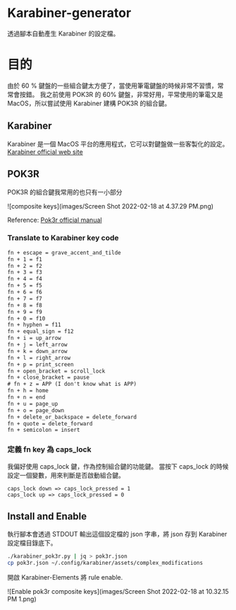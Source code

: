 # Karabiner-generator
透過腳本自動產生 Karabiner 的設定檔。

# 目的
由於 60 % 鍵盤的一些組合鍵太方便了，當使用筆電鍵盤的時候非常不習慣，常常會按錯。
我之前使用 POK3R 的 60% 鍵盤，非常好用，平常使用的筆電又是 MacOS，所以嘗試使用 Karabiner 建構 POK3R 的組合鍵。

## Karabiner
Karabiner 是一個 MacOS 平台的應用程式，它可以對鍵盤做一些客製化的設定。
[Karabiner official web site](https://karabiner-elements.pqrs.org/)

## POK3R
POK3R 的組合鍵我常用的也只有一小部分

![composite keys](images/Screen Shot 2022-02-18 at 4.37.29 PM.png)

Reference: [Pok3r official manual](http://www.vortexgear.tw/db/upload/webdata4/6vortex_20166523361966663.pdf)

### Translate to Karabiner key code

```txt
fn + escape = grave_accent_and_tilde
fn + 1 = f1
fn + 2 = f2
fn + 3 = f3
fn + 4 = f4
fn + 5 = f5
fn + 6 = f6
fn + 7 = f7
fn + 8 = f8
fn + 9 = f9
fn + 0 = f10
fn + hyphen = f11
fn + equal_sign = f12
fn + i = up_arrow
fn + j = left_arrow
fn + k = down_arrow
fn + l = right_arrow
fn + p = print_screen
fn + open_bracket = scroll_lock
fn + close_bracket = pause
# fn + z = APP (I don't know what is APP)
fn + h = home
fn + n = end
fn + u = page_up
fn + o = page_down
fn + delete_or_backspace = delete_forward
fn + quote = delete_forward
fn + semicolon = insert
```

### 定義 fn key 為 caps_lock
我偏好使用 caps_lock 鍵，作為控制組合鍵的功能鍵。
當按下 caps_lock 的時候設定一個變數，用來判斷是否啟動組合鍵。
```
caps_lock down => caps_lock_pressed = 1
caps_lock up => caps_lock_pressed = 0
```

## Install and Enable
執行腳本會透過 STDOUT 輸出這個設定檔的 json 字串，將 json 存到 Karabiner 設定檔目錄底下。
```bash
./karabiner_pok3r.py | jq > pok3r.json
cp pok3r.json ~/.config/karabiner/assets/complex_modifications
```

開啟 Karabiner-Elements 將 rule enable.

![Enable pok3r composite keys](images/Screen Shot 2022-02-18 at 10.32.15 PM 1.png)
